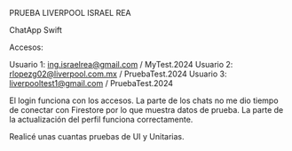 PRUEBA LIVERPOOL ISRAEL REA

ChatApp Swift

Accesos:

Usuario 1: ing.israelrea@gmail.com / MyTest.2024
Usuario 2: rlopezg02@liverpool.com.mx / PruebaTest.2024
Usuario 3: liverpooltest1@gmail.com / PruebaTest.2024

El login funciona con los accesos.
La parte de los chats no me dio tiempo de conectar con Firestore por lo que muestra datos de prueba.
La parte de la actualización del perfil funciona correctamente.

Realicé unas cuantas pruebas de UI y Unitarias.
